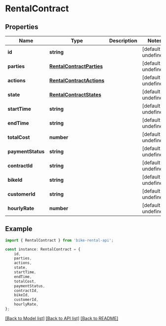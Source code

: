 # RentalContract


## Properties

Name | Type | Description | Notes
------------ | ------------- | ------------- | -------------
**id** | **string** |  | [default to undefined]
**parties** | [**RentalContractParties**](RentalContractParties.md) |  | [default to undefined]
**actions** | [**RentalContractActions**](RentalContractActions.md) |  | [default to undefined]
**state** | [**RentalContractStates**](RentalContractStates.md) |  | [default to undefined]
**startTime** | **string** |  | [default to undefined]
**endTime** | **string** |  | [default to undefined]
**totalCost** | **number** |  | [default to undefined]
**paymentStatus** | **string** |  | [default to undefined]
**contractId** | **string** |  | [default to undefined]
**bikeId** | **string** |  | [default to undefined]
**customerId** | **string** |  | [default to undefined]
**hourlyRate** | **number** |  | [default to undefined]

## Example

```typescript
import { RentalContract } from 'bike-rental-api';

const instance: RentalContract = {
    id,
    parties,
    actions,
    state,
    startTime,
    endTime,
    totalCost,
    paymentStatus,
    contractId,
    bikeId,
    customerId,
    hourlyRate,
};
```

[[Back to Model list]](../README.md#documentation-for-models) [[Back to API list]](../README.md#documentation-for-api-endpoints) [[Back to README]](../README.md)
